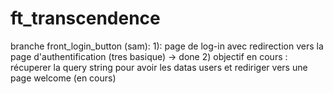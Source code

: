 # ft_transcendence

branche front_login_button (sam):
1): page de log-in avec redirection vers la page d'authentification  (tres basique) -> done
2) objectif en cours : récuperer la query string pour avoir les datas users et rediriger vers une page welcome (en cours)

